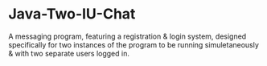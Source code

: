 # Java-Two-IU-Chat
A messaging program, featuring a registration &amp; login system, designed specifically for two instances of the program to be running simuletaneously &amp; with two separate users logged in.
